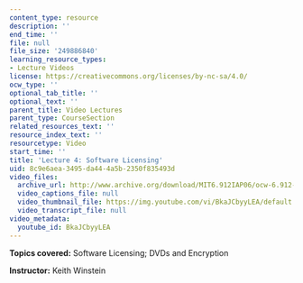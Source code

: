 ```yaml
---
content_type: resource
description: ''
end_time: ''
file: null
file_size: '249886840'
learning_resource_types:
- Lecture Videos
license: https://creativecommons.org/licenses/by-nc-sa/4.0/
ocw_type: ''
optional_tab_title: ''
optional_text: ''
parent_title: Video Lectures
parent_type: CourseSection
related_resources_text: ''
resource_index_text: ''
resourcetype: Video
start_time: ''
title: 'Lecture 4: Software Licensing'
uid: 8c9e6aea-3495-da44-4a5b-2350f835493d
video_files:
  archive_url: http://www.archive.org/download/MIT6.912IAP06/ocw-6.912-02feb2006-220k.mp4
  video_captions_file: null
  video_thumbnail_file: https://img.youtube.com/vi/BkaJCbyyLEA/default.jpg
  video_transcript_file: null
video_metadata:
  youtube_id: BkaJCbyyLEA
---
```


**Topics covered:** Software Licensing; DVDs and Encryption

**Instructor:** Keith Winstein

